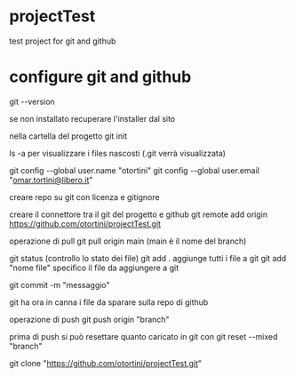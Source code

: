 # projectTest
test project for git and github

# configure git and github
git --version

se non installato recuperare l'installer dal sito

nella cartella del progetto git init

ls -a per visualizzare i files nascosti (.git verrà visualizzata)

git config --global user.name "otortini"
git config --global user.email "omar.tortini@libero.it"

creare repo su git con licenza e gitignore

creare il connettore tra il git del progetto e github
git remote add origin https://github.com/otortini/projectTest.git

operazione di pull
git pull origin main (main è il nome del branch)

git status (controllo lo stato dei file)
git add . aggiunge tutti i file a git
git add "nome file" specifico il file da aggiungere a git

git commit -m "messaggio"

git ha ora in canna i file da sparare sulla repo di github

operazione di push
git push origin "branch"

prima di push si può resettare quanto caricato in git con
git reset --mixed "branch"

git clone "https://github.com/otortini/projectTest.git"
